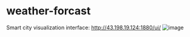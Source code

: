 # weather-forcast
Smart city visualization interface:
http://43.198.19.124:1880/ui/
![image](https://user-images.githubusercontent.com/117273547/229756265-b9843751-1218-49a2-8df5-7f8571d8569f.png)
